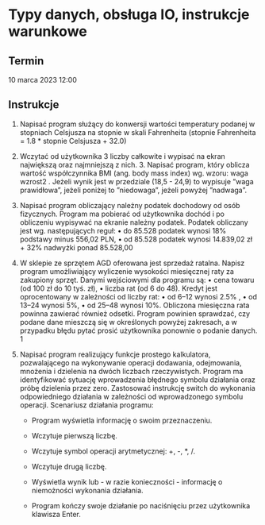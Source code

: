 # Typy danych, obsługa IO, instrukcje warunkowe
## Termin
10 marca 2023 12:00
## Instrukcje
1. Napisać program służący do konwersji wartości temperatury podanej w stopniach Celsjusza na stopnie w skali Fahrenheita (stopnie Fahrenheita = 1.8 * stopnie Celsjusza + 32.0)  

2. Wczytać od użytkownika 3 liczby całkowite i wypisać na ekran największą oraz najmniejszą z nich. 3. Napisać program, który oblicza wartość współczynnika BMI (ang. body mass index) wg. wzoru: waga wzrost2 . Jeżeli wynik jest w przedziale (18,5 - 24,9) to wypisuje ”waga prawidłowa”, jeżeli poniżej to ”niedowaga”, jeżeli powyżej ”nadwaga”.  

4. Napisać program obliczający należny podatek dochodowy od osób fizycznych. Program ma pobierać od użytkownika dochód i po obliczeniu wypisywać na ekranie należny podatek. Podatek obliczany jest wg. następujących reguł: • do 85.528 podatek wynosi 18% podstawy minus 556,02 PLN, • od 85.528 podatek wynosi 14.839,02 zł + 32% nadwyżki ponad 85.528,00  

5. W sklepie ze sprzętem AGD oferowana jest sprzedaż ratalna. Napisz program umożliwiający wyliczenie wysokości miesięcznej raty za zakupiony sprzęt. Danymi wejściowymi dla programu są: • cena towaru (od 100 zł do 10 tyś. zł), • liczba rat (od 6 do 48). Kredyt jest oprocentowany w zależności od liczby rat: • od 6–12 wynosi 2.5% , • od 13–24 wynosi 5%, • od 25–48 wynosi 10%. Obliczona miesięczna rata powinna zawierać również odsetki. Program powinien sprawdzać, czy podane dane mieszczą się w określonych powyżej zakresach, a w przypadku błędu pytać prosić użytkownika ponownie o podanie danych. 1  

6. Napisać program realizujący funkcje prostego kalkulatora, pozwalającego na wykonywanie operacji dodawania, odejmowania, mnożenia i dzielenia na dwóch liczbach rzeczywistych. Program ma identyfikować sytuację wprowadzenia błędnego symbolu działania oraz próbę dzielenia przez zero. Zastosować instrukcję switch do wykonania odpowiedniego działania w zależności od wprowadzonego symbolu operacji. Scenariusz działania programu:  

   - Program wyświetla informację o swoim przeznaczeniu.  

   - Wczytuje pierwszą liczbę.  

   - Wczytuje symbol operacji arytmetycznej: +, -, *, /.  

   - Wczytuje drugą liczbę.  

   - Wyświetla wynik lub - w razie konieczności - informację o niemożności wykonania działania.  

   - Program kończy swoje działanie po naciśnięciu przez użytkownika klawisza Enter. 